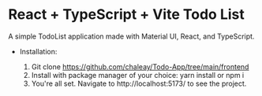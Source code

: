 # React + TypeScript + Vite Todo List

A simple TodoList application made with Material UI, React, and TypeScript.

- Installation:

  1. Git clone https://github.com/chaleay/Todo-App/tree/main/frontend
  2. Install with package manager of your choice: yarn install or npm i
  3. You're all set. Navigate to http://localhost:5173/ to see the project.
